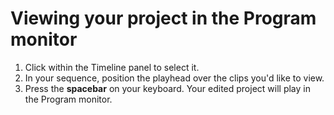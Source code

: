 # Viewing your project in the Program monitor

1. Click within the Timeline panel to select it. 
2. In your sequence, position the playhead over the clips you'd like to view. 
3. Press the **spacebar** on your keyboard. Your edited project will play in the Program monitor. 



